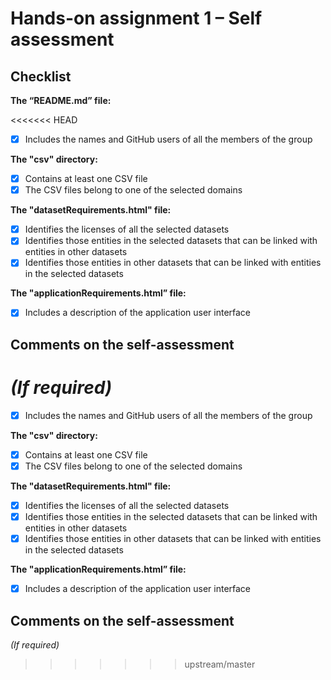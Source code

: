 # Hands-on assignment 1 – Self assessment

## Checklist

**The “README.md” file:**

<<<<<<< HEAD
- [X] Includes the names and GitHub users of all the members of the group

**The "csv" directory:**

- [X] Contains at least one CSV file 
- [X] The CSV files belong to one of the selected domains

**The "datasetRequirements.html" file:**

- [X] Identifies the licenses of all the selected datasets
- [X] Identifies those entities in the selected datasets that can be linked with entities in other datasets
- [X] Identifies those entities in other datasets that can be linked with entities in the selected datasets 

**The "applicationRequirements.html” file:**

- [X] Includes a description of the application user interface

## Comments on the self-assessment
_(If required)_
=======
- [x] Includes the names and GitHub users of all the members of the group

**The "csv" directory:**

- [x] Contains at least one CSV file
- [x] The CSV files belong to one of the selected domains

**The "datasetRequirements.html" file:**

- [x] Identifies the licenses of all the selected datasets
- [x] Identifies those entities in the selected datasets that can be linked with entities in other datasets
- [x] Identifies those entities in other datasets that can be linked with entities in the selected datasets

**The "applicationRequirements.html” file:**

- [x] Includes a description of the application user interface

## Comments on the self-assessment
_(If required)_
>>>>>>> upstream/master

